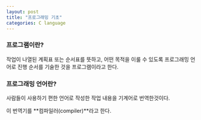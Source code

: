 ```yaml
---
layout: post
title: "프로그래밍 기초"
categories: C language
---
```

### 프로그램이란?

작업이 나열된 계획표 또는 순서표를 뜻하고, 어떤 목적을 이룰 수 있도록 프로그래밍 언어로 진행 순서를 기술한 것을 프로그램이라고 한다.

### 프로그래밍 언어란?

사람들이 사용하기 편한 언어로 작성한 작업 내용을 기계어로 번역한것이다.

이 번역기를 **컴파일러(compiler)**라고 한다.